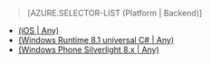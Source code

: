 > [AZURE.SELECTOR-LIST (Platform | Backend)]
- [(iOS | Any)](../articles/mobile-services-ios-handling-conflicts-offline-data.md)
- [(Windows Runtime 8.1 universal C# | Any)](../articles/mobile-services-windows-store-dotnet-handling-conflicts-offline-data.md)
- [(Windows Phone Silverlight 8.x | Any)](../articles/mobile-services-windows-phone-handling-conflicts-offline-data.md)
